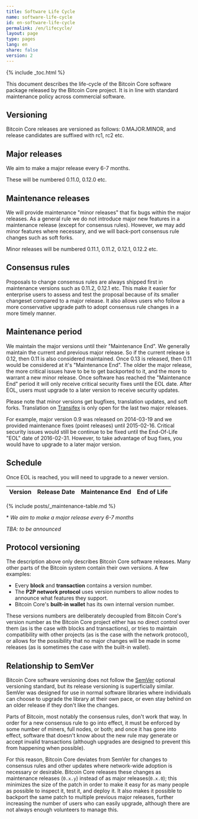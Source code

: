 ```yaml
---
title: Software Life Cycle
name: software-life-cycle
id: en-software-life-cycle
permalink: /en/lifecycle/
layout: page
type: pages
lang: en
share: false
version: 2
---
```

{% include _toc.html %}

This document describes the life-cycle of the Bitcoin Core software package released by the Bitcoin Core project. It is in line with standard maintenance policy across commercial software.  

## Versioning

Bitcoin Core releases are versioned as follows: 0.MAJOR.MINOR, and release candidates are suffixed with rc1, rc2 etc.

## Major releases

We aim to make a major release every 6-7 months.

These will be numbered 0.11.0, 0.12.0 etc.

## Maintenance releases

We will provide maintenance "minor releases" that fix bugs within the major releases. As a general rule we do not introduce major new features in a maintenance release (except for consensus rules). However, we may add minor features where necessary, and we will back-port consensus rule changes such as soft forks.

Minor releases will be numbered 0.11.1, 0.11.2, 0.12.1, 0.12.2 etc.

## Consensus rules

Proposals to change consensus rules are always shipped first in maintenance versions such as 0.11.2, 0.12.1 etc. This make it easier for enterprise users to assess and test the proposal because of its smaller changeset compared to a major release. It also allows users who follow a more conservative upgrade path to adopt consensus rule changes in a more timely manner.

## Maintenance period

We maintain the major versions until their "Maintenance End". We generally maintain the current and previous major release. So if the current release is 0.12, then 0.11 is also considered maintained. Once 0.13 is released, then 0.11 would be considered at it's "Maintenance End". The older the major release, the more critical issues have to be to get backported to it, and the more to warrant a new minor release. Once software has reached the "Maintenance End" period it will only receive critical security fixes until the EOL date. After EOL, users must upgrade to a later version to receive security updates.

Please note that minor versions get bugfixes, translation updates, and soft forks. Translation on [Transifex][bitcoin-transifex-link] is only open for the last two major releases.

For example, major version 0.9 was released on 2014-03-19 and we provided maintenance fixes (point releases) until 2015-02-16. Critical security issues would still be continue to be fixed until the End-Of-Life "EOL" date of 2016-02-31. However, to take advantage of bug fixes, you would have to upgrade to a later major version.

## Schedule

Once EOL is reached, you will need to upgrade to a newer version.

| Version | Release Date | Maintenance End | End of Life |
|---------|--------------|-----------------|-------------|
{% include posts/_maintenance-table.md %}

\* _We aim to make a major release every 6-7 months_

_TBA: to be announced_

## Protocol versioning

The description above only describes Bitcoin Core software releases. Many other parts of the Bitcoin system contain their own versions.  A few examples:

- Every **block** and **transaction** contains a version number.
- The **P2P network protocol** uses version numbers to allow nodes to announce what features they support.
- Bitcoin Core's **built-in wallet** has its own internal version number.

These versions numbers are deliberately decoupled from Bitcoin Core's version number as the Bitcoin Core project either has no direct control over them (as is the case with blocks and transactions), or tries to maintain compatibility with other projects (as is the case with the network protocol), or allows for the possibility that no major changes will be made in some releases (as is sometimes the case with the built-in wallet).

## Relationship to SemVer

Bitcoin Core software versioning does not follow the [SemVer][] optional versioning standard, but its release versioning is superficially similar.  SemVer was designed for use in normal software libraries where individuals can choose to upgrade the library at their own pace, or even stay behind on an older release if they don't like the changes.

Parts of Bitcoin, most notably the consensus rules, don't work that way.  In order for a new consensus rule to go into effect, it must be enforced by some number of miners, full nodes, or both; and once it has gone into effect, software that doesn't know about the new rule may generate or accept invalid transactions (although upgrades are designed to prevent this from happening when possible).

For this reason, Bitcoin Core deviates from SemVer for changes to consensus rules and other updates where network-wide adoption is necessary or desirable.  Bitcoin Core releases these changes as maintenance releases (`0.x.y`) instead of as major releases(`0.x.0`); this minimizes the size of the patch in order to make it easy for as many people as possible to inspect it, test it, and deploy it.  It also makes it possible to backport the same patch to multiple previous major releases, further increasing the number of users who can easily upgrade, although there are not always enough volunteers to manage this.

[SemVer]: https://semver.org/
[bitcoin-transifex-link]: https://www.transifex.com/bitcoin/bitcoin/

